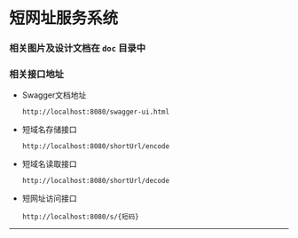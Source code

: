 # 短网址服务系统

### 相关图片及设计文档在 `doc` 目录中

### 相关接口地址

- Swagger文档地址

  ```http
  http://localhost:8080/swagger-ui.html
  ```

- 短域名存储接口

  ```http
  http://localhost:8080/shortUrl/encode
  ```

- 短域名读取接口

  ```http
  http://localhost:8080/shortUrl/decode
  ```

- 短网址访问接口

  ```http
  http://localhost:8080/s/{短码}
  ```

----

